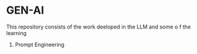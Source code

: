 # GEN-AI

This repository consists of the work deeloped in the LLM  and some o f the learning
1. Prompt Engineering 
